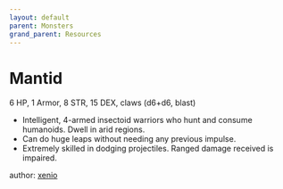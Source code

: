 ```yaml
---
layout: default
parent: Monsters
grand_parent: Resources
---
```


# Mantid

6 HP, 1 Armor, 8 STR, 15 DEX, claws (d6+d6, blast)

- Intelligent, 4-armed insectoid warriors who hunt and consume humanoids. Dwell in arid regions.
- Can do huge leaps without needing any previous impulse.
- Extremely skilled in dodging projectiles. Ranged damage received is impaired. 

author: [xenio](https://xenioinabottle.blogspot.com)
